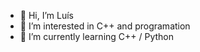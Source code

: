 - 👋 Hi, I’m Luís
- 👀 I’m interested in C++ and programation
- 🌱 I’m currently learning C++ / Python

